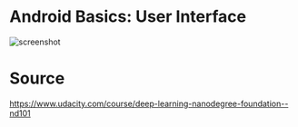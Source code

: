 # Android Basics: User Interface 
![screenshot](https://github.com/amatanat/Android-Development-udacity/blob/master/DeepLearning/deepLearning.png)
 
 
# Source 
https://www.udacity.com/course/deep-learning-nanodegree-foundation--nd101
